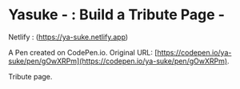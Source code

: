 #  Yasuke - : Build a Tribute Page - <v2020>

Netlify :
         (https://ya-suke.netlify.app)
         
A Pen created on CodePen.io. Original URL: [https://codepen.io/ya-suke/pen/gOwXRPm](https://codepen.io/ya-suke/pen/gOwXRPm).

Tribute page.

